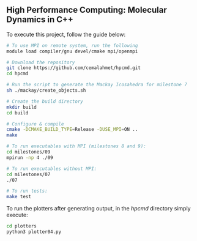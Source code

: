 ## High Performance Computing: Molecular Dynamics in C++

To execute this project, follow the guide below:
```bash
# To use MPI on remote system, run the following
module load compiler/gnu devel/cmake mpi/openmpi

# Download the repository
git clone https://github.com/cemalahmet/hpcmd.git
cd hpcmd

# Run the script to generate the Mackay Icosahedra for milestone 7
sh ./mackay/create_objects.sh

# Create the build directory
mkdir build
cd build

# Configure & compile 
cmake -DCMAKE_BUILD_TYPE=Release -DUSE_MPI=ON ..
make

# To run executables with MPI (milestones 8 and 9):
cd milestones/09
mpirun -np 4 ./09

# To run executables without MPI:
cd milestones/07
./07

# To run tests:
make test
```

To run the plotters after generating output, in the _hpcmd_ directory simply execute:
```bash
cd plotters
python3 plotter04.py 
```


